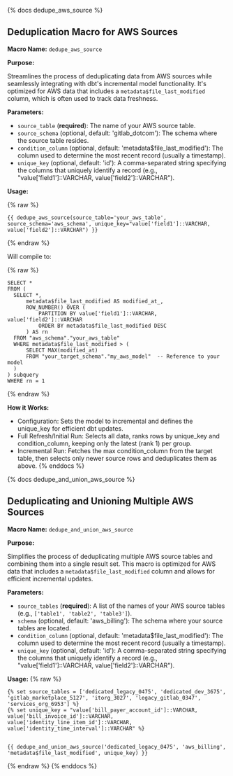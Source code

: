 {% docs dedupe_aws_source %}

## Deduplication Macro for AWS Sources

**Macro Name:** `dedupe_aws_source`

**Purpose:**

Streamlines the process of deduplicating data from AWS sources while seamlessly integrating with dbt's incremental model functionality.  It's optimized for AWS data that includes a `metadata$file_last_modified` column, which is often used to track data freshness.

**Parameters:**

* `source_table` (**required**): The name of your AWS source table.
* `source_schema` (optional, default: 'gitlab_dotcom'): The schema where the source table resides.
* `condition_column` (optional, default: 'metadata$file_last_modified'): The column used to determine the most recent record (usually a timestamp).
* `unique_key` (optional, default: 'id'): A comma-separated string specifying the columns that uniquely identify a record (e.g., "value['field1']::VARCHAR, value['field2']::VARCHAR").

**Usage:**

{% raw %}
```jinja2
{{ dedupe_aws_source(source_table='your_aws_table', source_schema='aws_schema', unique_key="value['field1']::VARCHAR, value['field2']::VARCHAR") }}
```
{% endraw %}

Will compile to:

{% raw %}
```
SELECT *
FROM (
  SELECT *,
      metadata$file_last_modified AS modified_at_,
      ROW_NUMBER() OVER (
          PARTITION BY value['field1']::VARCHAR, value['field2']::VARCHAR
          ORDER BY metadata$file_last_modified DESC
      ) AS rn
  FROM "aws_schema"."your_aws_table"
  WHERE metadata$file_last_modified > (
      SELECT MAX(modified_at) 
      FROM "your_target_schema"."my_aws_model"  -- Reference to your model
  )
) subquery
WHERE rn = 1
```
{% endraw %}

**How it Works:**

* Configuration: Sets the model to incremental and defines the unique_key for efficient dbt updates.
* Full Refresh/Initial Run: Selects all data, ranks rows by unique_key and condition_column, keeping only the latest (rank 1) per group.
* Incremental Run: Fetches the max condition_column from the target table, then selects only newer source rows and deduplicates them as above.
{% enddocs %}

{% docs dedupe_and_union_aws_source %}

## Deduplicating and Unioning Multiple AWS Sources

**Macro Name:** `dedupe_and_union_aws_source`

**Purpose:**

Simplifies the process of deduplicating multiple AWS source tables and combining them into a single result set. This macro is optimized for AWS data that includes a `metadata$file_last_modified` column and allows for efficient incremental updates.

**Parameters:**

* `source_tables` (**required**): A list of the names of your AWS source tables (e.g., `['table1', 'table2', 'table3']`).
* `schema` (optional, default: 'aws_billing'): The schema where your source tables are located.
* `condition_column` (optional, default: 'metadata$file_last_modified'): The column used to determine the most recent record (usually a timestamp).
* `unique_key` (optional, default: 'id'): A comma-separated string specifying the columns that uniquely identify a record (e.g., "value['field1']::VARCHAR, value['field2']::VARCHAR").

**Usage:**
{% raw %}
```jinja2
{% set source_tables = ['dedicated_legacy_0475', 'dedicated_dev_3675', 'gitlab_marketplace_5127', 'itorg_3027', 'legacy_gitlab_0347', 'services_org_6953'] %}
{% set unique_key = "value['bill_payer_account_id']::VARCHAR, value['bill_invoice_id']::VARCHAR, value['identity_line_item_id']::VARCHAR, value['identity_time_interval']::VARCHAR" %}


{{ dedupe_and_union_aws_source('dedicated_legacy_0475', 'aws_billing', 'metadata$file_last_modified', unique_key) }}
```

{% endraw %}
{% enddocs %}